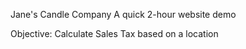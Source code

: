 Jane's Candle Company
A quick 2-hour website demo

Objective: Calculate Sales Tax based on a location

